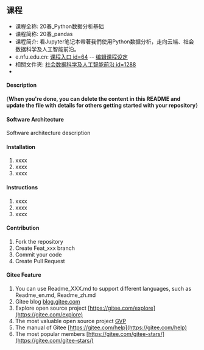 ## 课程
* 课程全称: 20春_Python数据分析基础
* 课程简称: 20春_pandas
* 课程简介: 看Jupyter笔记本帶著我們使用Python数据分析，走向云端、社会数据科学及人工智能前沿。
* e.nfu.edu.cn: [课程入口 id=64](http://e.nfu.edu.cn/course/view.php?id=64) -- [编辑课程设定
](http://e.nfu.edu.cn/course/edit.php?id=64)
* 相關文件夾: [社会数据科学及人工智能前沿 id=1288](http://e.nfu.edu.cn/mod/folder/view.php?id=1288)
* 
#### Description
{**When you're done, you can delete the content in this README and update the file with details for others getting started with your repository**}

#### Software Architecture
Software architecture description

#### Installation

1.  xxxx
2.  xxxx
3.  xxxx

#### Instructions

1.  xxxx
2.  xxxx
3.  xxxx

#### Contribution

1.  Fork the repository
2.  Create Feat_xxx branch
3.  Commit your code
4.  Create Pull Request


#### Gitee Feature

1.  You can use Readme\_XXX.md to support different languages, such as Readme\_en.md, Readme\_zh.md
2.  Gitee blog [blog.gitee.com](https://blog.gitee.com)
3.  Explore open source project [https://gitee.com/explore](https://gitee.com/explore)
4.  The most valuable open source project [GVP](https://gitee.com/gvp)
5.  The manual of Gitee [https://gitee.com/help](https://gitee.com/help)
6.  The most popular members  [https://gitee.com/gitee-stars/](https://gitee.com/gitee-stars/)
